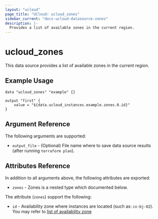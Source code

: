 ```yaml
---
layout: "ucloud"
page_title: "UCloud: ucloud_zones"
sidebar_current: "docs-ucloud-datasource-zones"
description: |-
  Provides a list of available zones in the current region.
---
```


# ucloud_zones

This data source provides a list of available zones in the current region.

## Example Usage

```hcl
data "ucloud_zones" "example" {}

output "first" {
    value = "${data.ucloud_instances.example.zones.0.id}"
}
```

## Argument Reference

The following arguments are supported:

* `output_file` - (Optional) File name where to save data source results (after running `terraform plan`).

## Attributes Reference

In addition to all arguments above, the following attributes are exported:

* `zones` - Zones is a nested type which documented below.

The attribute (`zones`) support the following:

* `id` - Availability zone where instances are located (such as: `cn-bj-02`). You may refer to [list of availability zone](https://docs.ucloud.cn/api/summary/regionlist)